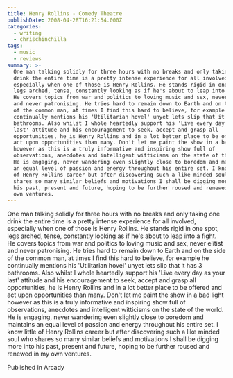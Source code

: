 ```yaml
---
title: Henry Rollins - Comedy Theatre
publishDate: 2008-04-28T16:21:54.000Z
categories:
  - writing
  - chrischinchilla
tags:
  - music
  - reviews
summary: >-
  One man talking solidly for three hours with no breaks and only taking one
  drink the entire time is a pretty intense experience for all involved,
  especially when one of those is Henry Rollins. He stands rigid in one spot,
  legs arched, tense, constantly looking as if he's about to leap into a fight.
  He covers topics from war and politics to loving music and sex, never elitist
  and never patronising. He tries hard to remain down to Earth and on the side
  of the common man, at times I find this hard to believe, for example he
  continually mentions his 'Utilitarian hovel' unyet lets slip that it has 3
  bathrooms. Also whilst I whole heartedly support his 'Live every day as your
  last' attitude and his encouragement to seek, accept and grasp all
  opportunities, he is Henry Rollins and in a lot better place to be offered and
  act upon opportunities than many. Don't let me paint the show in a bad light
  however as this is a truly informative and inspiring show full of
  observations, anecdotes and intelligent witticisms on the state of the world.
  He is engaging, never wandering even slightly close to boredom and maintains
  an equal level of passion and energy throughout his entire set. I know little
  of Henry Rollins career but after discovering such a like minded soul who
  shares so many similar beliefs and motivations I shall be digging more into
  his past, present and future, hoping to be further roused and renewed in my
  own ventures.
---
```


One man talking solidly for three hours with no breaks and only taking one drink the entire time is a pretty intense experience for all involved, especially when one of those is Henry Rollins. He stands rigid in one spot, legs arched, tense, constantly looking as if he's about to leap into a fight. He covers topics from war and politics to loving music and sex, never elitist and never patronising. He tries hard to remain down to Earth and on the side of the common man, at times I find this hard to believe, for example he continually mentions his 'Utilitarian hovel' unyet lets slip that it has 3 bathrooms. Also whilst I whole heartedly support his 'Live every day as your last' attitude and his encouragement to seek, accept and grasp all opportunities, he is Henry Rollins and in a lot better place to be offered and act upon opportunities than many. Don't let me paint the show in a bad light however as this is a truly informative and inspiring show full of observations, anecdotes and intelligent witticisms on the state of the world. He is engaging, never wandering even slightly close to boredom and maintains an equal level of passion and energy throughout his entire set. I know little of Henry Rollins career but after discovering such a like minded soul who shares so many similar beliefs and motivations I shall be digging more into his past, present and future, hoping to be further roused and renewed in my own ventures.

Published in Arcady
